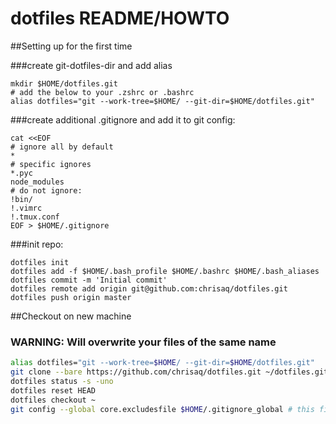 # dotfiles README/HOWTO

##Setting up for the first time

###create git-dotfiles-dir and add alias

```
mkdir $HOME/dotfiles.git
# add the below to your .zshrc or .bashrc
alias dotfiles="git --work-tree=$HOME/ --git-dir=$HOME/dotfiles.git"
```

###create additional .gitignore and add it to git config:

```
cat <<EOF
# ignore all by default
*
# specific ignores
*.pyc
node_modules
# do not ignore:
!bin/
!.vimrc
!.tmux.conf
EOF > $HOME/.gitignore
```

###init repo:

```
dotfiles init
dotfiles add -f $HOME/.bash_profile $HOME/.bashrc $HOME/.bash_aliases
dotfiles commit -m 'Initial commit'
dotfiles remote add origin git@github.com:chrisaq/dotfiles.git
dotfiles push origin master
```

##Checkout on new machine
### WARNING: Will overwrite your files of the same name
```sh
alias dotfiles="git --work-tree=$HOME/ --git-dir=$HOME/dotfiles.git"
git clone --bare https://github.com/chrisaq/dotfiles.git ~/dotfiles.git
dotfiles status -s -uno
dotfiles reset HEAD
dotfiles checkout ~
git config --global core.excludesfile $HOME/.gitignore_global # this file was created on the initial setup
```
